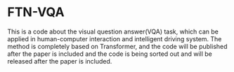 # FTN-VQA
This is a code about the visual question answer(VQA) task, which can be applied in human-computer interaction and intelligent driving system. 
The method is completely based on Transformer, and the code will be published after the paper is included and the code is being sorted out and will be released after the paper is included. 
